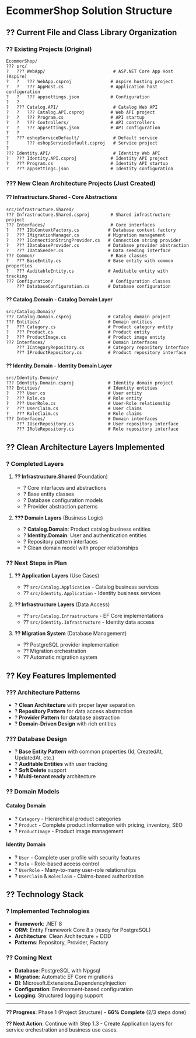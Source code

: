 # EcommerShop Solution Structure

## ?? Current File and Class Library Organization

### ?? **Existing Projects** (Original)
```
EcommerShop/
??? src/
?   ??? WebApp/                          # ASP.NET Core App Host (Aspire)
?   ?   ??? WebApp.csproj               # Aspire hosting project
?   ?   ??? AppHost.cs                  # Application host configuration
?   ?   ??? appsettings.json            # Configuration
?   ?
?   ??? Catalog.API/                     # Catalog Web API
?   ?   ??? Catalog.API.csproj          # Web API project
?   ?   ??? Program.cs                  # API startup
?   ?   ??? Controllers/                # API controllers
?   ?   ??? appsettings.json            # API configuration
?   ?
?   ??? eshopServiceDefault/             # Default service
?       ??? eshopServiceDefault.csproj   # Service project
?
??? Identity.API/                        # Identity Web API
?   ??? Identity.API.csproj             # Identity API project
?   ??? Program.cs                      # Identity API startup
?   ??? appsettings.json                # Identity configuration
```

### ??? **New Clean Architecture Projects** (Just Created)

#### ?? **Infrastructure.Shared** - Core Abstractions
```
src/Infrastructure.Shared/
??? Infrastructure.Shared.csproj        # Shared infrastructure project
??? Interfaces/                         # Core interfaces
?   ??? IDbContextFactory.cs           # Database context factory
?   ??? IMigrationManager.cs           # Migration management
?   ??? IConnectionStringProvider.cs   # Connection string provider
?   ??? IDatabaseProvider.cs           # Database provider abstraction
?   ??? IDataSeeder.cs                 # Data seeding interface
??? Common/                             # Base classes
?   ??? BaseEntity.cs                  # Base entity with common properties
?   ??? AuditableEntity.cs             # Auditable entity with tracking
??? Configuration/                      # Configuration classes
    ??? DatabaseConfiguration.cs       # Database configuration
```

#### ?? **Catalog.Domain** - Catalog Domain Layer
```
src/Catalog.Domain/
??? Catalog.Domain.csproj              # Catalog domain project
??? Entities/                          # Domain entities
?   ??? Category.cs                    # Product category entity
?   ??? Product.cs                     # Product entity
?   ??? ProductImage.cs                # Product image entity
??? Interfaces/                        # Domain interfaces
    ??? ICategoryRepository.cs         # Category repository interface
    ??? IProductRepository.cs          # Product repository interface
```

#### ?? **Identity.Domain** - Identity Domain Layer
```
src/Identity.Domain/
??? Identity.Domain.csproj             # Identity domain project
??? Entities/                          # Identity entities
?   ??? User.cs                        # User entity
?   ??? Role.cs                        # Role entity
?   ??? UserRole.cs                    # User-Role relationship
?   ??? UserClaim.cs                   # User claims
?   ??? RoleClaim.cs                   # Role claims
??? Interfaces/                        # Domain interfaces
    ??? IUserRepository.cs             # User repository interface
    ??? IRoleRepository.cs             # Role repository interface
```

## ?? **Clean Architecture Layers Implemented**

### ? **Completed Layers**
1. **?? Infrastructure.Shared** (Foundation)
   - ? Core interfaces and abstractions
   - ? Base entity classes
   - ? Database configuration models
   - ? Provider abstraction patterns

2. **??? Domain Layers** (Business Logic)
   - ? **Catalog.Domain**: Product catalog business entities
   - ? **Identity.Domain**: User and authentication entities
   - ? Repository pattern interfaces
   - ? Clean domain model with proper relationships

### ?? **Next Steps in Plan**
1. **?? Application Layers** (Use Cases)
   - ?? `src/Catalog.Application` - Catalog business services
   - ?? `src/Identity.Application` - Identity business services

2. **?? Infrastructure Layers** (Data Access)
   - ?? `src/Catalog.Infrastructure` - EF Core implementations
   - ?? `src/Identity.Infrastructure` - Identity data access

3. **?? Migration System** (Database Management)
   - ?? PostgreSQL provider implementation
   - ?? Migration orchestration
   - ?? Automatic migration system

## ?? **Key Features Implemented**

### ??? **Architecture Patterns**
- ? **Clean Architecture** with proper layer separation
- ? **Repository Pattern** for data access abstraction
- ? **Provider Pattern** for database abstraction
- ? **Domain-Driven Design** with rich entities

### ??? **Database Design**
- ? **Base Entity Pattern** with common properties (Id, CreatedAt, UpdatedAt, etc.)
- ? **Auditable Entities** with user tracking
- ? **Soft Delete** support
- ? **Multi-tenant ready** architecture

### ?? **Domain Models**

#### **Catalog Domain**
- ? `Category` - Hierarchical product categories
- ? `Product` - Complete product information with pricing, inventory, SEO
- ? `ProductImage` - Product image management

#### **Identity Domain**
- ? `User` - Complete user profile with security features
- ? `Role` - Role-based access control
- ? `UserRole` - Many-to-many user-role relationships
- ? `UserClaim` & `RoleClaim` - Claims-based authorization

## ?? **Technology Stack**

### ? **Implemented Technologies**
- **Framework**: .NET 8
- **ORM**: Entity Framework Core 8.x (ready for PostgreSQL)
- **Architecture**: Clean Architecture + DDD
- **Patterns**: Repository, Provider, Factory

### ?? **Coming Next**
- **Database**: PostgreSQL with Npgsql
- **Migration**: Automatic EF Core migrations
- **DI**: Microsoft.Extensions.DependencyInjection
- **Configuration**: Environment-based configuration
- **Logging**: Structured logging support

---

**?? Progress**: Phase 1 (Project Structure) - **66% Complete** (2/3 steps done)

**?? Next Action**: Continue with Step 1.3 - Create Application layers for service orchestration and business use cases.